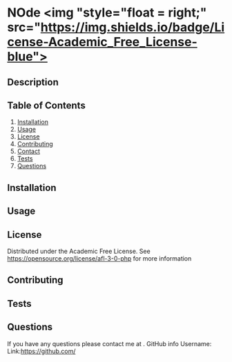 # NOde <img "style="float = right;" src="https://img.shields.io/badge/License-Academic_Free_License-blue"></img>

## Description


## Table of Contents

<ol>
  <li><a href="#Installation">Installation</a></li>
  <li><a href="#usage">Usage</a></li>
  <li><a href="#license">License</a></li>
  <li><a href="#contributing">Contributing</a></li>
  <li><a href="#contact">Contact</a></li>
  <li><a href="#tests">Tests</a></li>
  <li><a href="#questions">Questions</a></li>
</ol>
  

## Installation


## Usage


## License
Distributed under the Academic Free License. See https://opensource.org/license/afl-3-0-php for more information

## Contributing


## Tests


## Questions
If you have any questions please contact me at .
GitHub info
Username:  
Link:https://github.com/

  
  